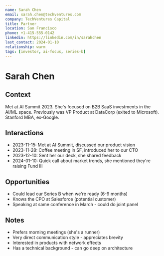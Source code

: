 ```yaml
---
name: Sarah Chen
email: sarah.chen@techventures.com
company: TechVentures Capital
title: Partner
location: San Francisco
phone: +1-415-555-0142
linkedin: https://linkedin.com/in/sarahchen
last_contact: 2024-01-10
relationship: warm
tags: [investor, ai-focus, series-b]
---
```


# Sarah Chen

## Context
Met at AI Summit 2023. She's focused on B2B SaaS investments in the AI/ML space. Previously was VP Product at DataCorp (exited to Microsoft). Stanford MBA, ex-Google.

## Interactions
- 2023-11-15: Met at AI Summit, discussed our product vision
- 2023-11-28: Coffee meeting in SF, introduced her to our CTO
- 2023-12-10: Sent her our deck, she shared feedback
- 2024-01-10: Quick call about market trends, she mentioned they're raising Fund III

## Opportunities
- Could lead our Series B when we're ready (6-9 months)
- Knows the CPO at Salesforce (potential customer)
- Speaking at same conference in March - could do joint panel

## Notes
- Prefers morning meetings (she's a runner)
- Very direct communication style - appreciates brevity
- Interested in products with network effects
- Has a technical background - can go deep on architecture